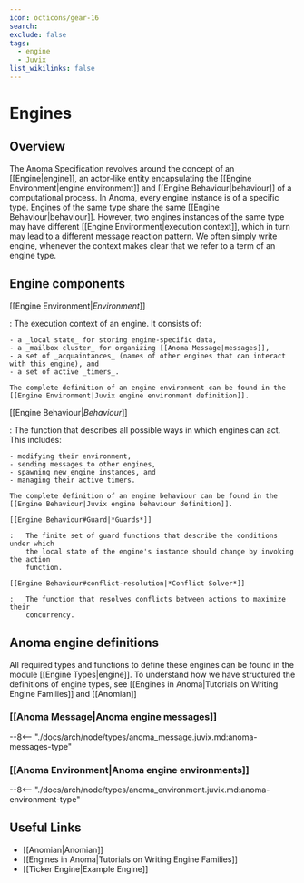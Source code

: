 ```yaml
---
icon: octicons/gear-16
search:
exclude: false
tags:
  - engine
  - Juvix
list_wikilinks: false
---
```


# Engines

## Overview

The Anoma Specification revolves around the concept of an [[Engine|engine]], an
actor-like entity encapsulating the [[Engine Environment|engine environment]] and
[[Engine Behaviour|behaviour]] of a computational process. In Anoma, every
engine instance is of a specific type. Engines of the same type share the same
[[Engine Behaviour|behaviour]]. However, two engines instances of the same type may have different
[[Engine Environment|execution context]],
which in turn may lead to a different message reaction pattern.
We often simply write engine,
whenever the context makes clear that we refer to a term of an engine type.

## Engine components

[[Engine Environment|*Environment*]]

:   The execution context of an engine. It consists of:

    - a _local state_ for storing engine-specific data,
    - a _mailbox cluster_ for organizing [[Anoma Message|messages]],
    - a set of _acquaintances_ (names of other engines that can interact with this engine), and
    - a set of active _timers_.

    The complete definition of an engine environment can be found in the
    [[Engine Environment|Juvix engine environment definition]].

[[Engine Behaviour|*Behaviour*]]

:   The function that describes all possible ways in which engines can act. This
includes:

    - modifying their environment,
    - sending messages to other engines,
    - spawning new engine instances, and
    - managing their active timers.

    The complete definition of an engine behaviour can be found in the
    [[Engine Behaviour|Juvix engine behaviour definition]].

    [[Engine Behaviour#Guard|*Guards*]]

    :   The finite set of guard functions that describe the conditions under which
        the local state of the engine's instance should change by invoking the action
        function.

    [[Engine Behaviour#conflict-resolution|*Conflict Solver*]]

    :   The function that resolves conflicts between actions to maximize their
        concurrency.


## Anoma engine definitions

All required types and functions to define these engines can be found in the
module [[Engine Types|engine]]. To understand how we have structured the
definitions of engine types, see [[Engines in Anoma|Tutorials on Writing
Engine Families]] and [[Anomian]]

### [[Anoma Message|Anoma engine messages]]

--8<-- "./docs/arch/node/types/anoma_message.juvix.md:anoma-messages-type"

### [[Anoma Environment|Anoma engine environments]]

--8<-- "./docs/arch/node/types/anoma_environment.juvix.md:anoma-environment-type"

## Useful Links

- [[Anomian|Anomian]]
- [[Engines in Anoma|Tutorials on Writing Engine Families]]
- [[Ticker Engine|Example Engine]]
